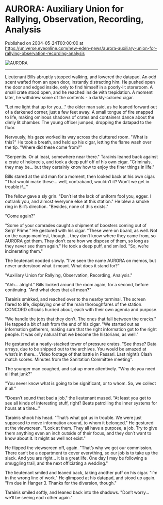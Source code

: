 # AURORA: Auxiliary Union for Rallying, Observation, Recording, Analysis
Published on 2004-05-24T00:00:00 at https://universe.eveonline.com/new-eden-news/aurora-auxiliary-union-for-rallying-observation-recording-analysis

![AURORA](https://web.ccpgamescdn.com/communityassets/img/chronicles/chronicleImage/aurora_potw.jpg)

---
Lieutenant Bills abruptly stopped walking, and lowered the datapad. An odd scent wafted from an open door, instantly distracting him. He pushed open the door and edged inside, only to find himself in a poorly-lit storeroom. A small crate stood open, and he reached inside with trepidation. A moment later, he withdrew some of the contents - a darkly-colored cigar.

"Let me light that up for you..." the older man said, as he leaned forward out of a darkened corner, just a few feet away. A small tongue of fire snapped to life, making ominous shadows of crates and containers dance about the dimly lit chamber. The young officer jumped, dropping the datapad to the floor.

Nervously, his gaze worked its way across the cluttered room. "What is this?" He took a breath, and held up his cigar, letting the flame wash over the tip. "Where did these come from?"

"Serpentis. Or at least, somewhere near there." Tarainis leaned back against a crate of holoreels, and took a deep puff off of his own cigar. "Criminals, they may be... but they certainly know how to enjoy the finer things in life."

Bills stared at the old man for a moment, then looked back at his own cigar. "That would make these... well, contraband, wouldn’t it? Won’t we get in trouble if..."

The fellow gave a sly grin. "Don’t let the lack of uniform fool you, egger. I outrank you, and almost everyone else at this station." He blew a smoke ring in Bill’s direction. "Besides, none of this exists."

"Come again?"

"Some of your comrades caught a shipment of boosters coming out of Serp’ Prime." He gestured with his cigar. "These were on board, as well. Not on the cargo manifest, though... they don’t know where they came from, so AURORA got them. They don’t care how we dispose of them, so long as they never see them again." He took a deep puff, and smiled. "So, we’re incinerating them."

The lieutenant nodded slowly. "I’ve seen the name AURORA on memos, but never understood what it meant. What does it stand for?"

"Auxiliary Union for Rallying, Observation, Recording, Analysis."

"Ahh... alright." Bills looked around the room again, for a second, before continuing. "And what does that all mean?"

Tarainis smirked, and reached over to the nearby terminal. The screen flared to life, displaying one of the main thoroughfares of the station. CONCORD officials hurried about, each with their own agenda and purpose.

"We handle the jobs that they don’t. The ones that fall between the cracks." He tapped a bit of ash from the end of his cigar. "We started out as information gatherers, making sure that the right information got to the right people. It was only natural that we become the historians, as well."

He gestured at a neatly-stacked tower of pressure crates. "See those? Data arrays, due to be shipped out to the archives. You would be amazed at what’s in there... Video footage of that battle in Passari. Last night’s Clash match scores. Minutes from the Sanitation Committee meeting".

The younger man coughed, and sat up more attentively. "Why do you need all that junk?"

"You never know what is going to be significant, or to whom. So, we collect it all."

"Doesn’t sound that bad a job," the lieutenant mused. "At least you get to see all kinds of interesting stuff, right? Beats patrolling the inner systems for hours at a time..."

Tarainis shook his head. "That’s what got us in trouble. We were just supposed to move information around, to whom it belonged." He gestured at the viewscreen. "Look at them. They all have a purpose, a job. Try to give them anything even an inch outside of their focus, and they don’t want to know about it. It might as well not exist."

He flipped the viewscreen off, again. "That’s why we got our commission. There can’t be a department to cover everything, so our job is to take up the slack. And you are right... it is a great life. One day I may be following a smuggling trail, and the next officiating a wedding."

The lieutenant smiled and leaned back, taking another puff on his cigar. "I’m in the wrong line of work." He glimpsed at his datapad, and stood up again. "I’m due in Hanger 3. Thanks for the diversion, though."

Tarainis smiled softly, and leaned back into the shadows. "Don’t worry... we’ll be seeing each other again."
